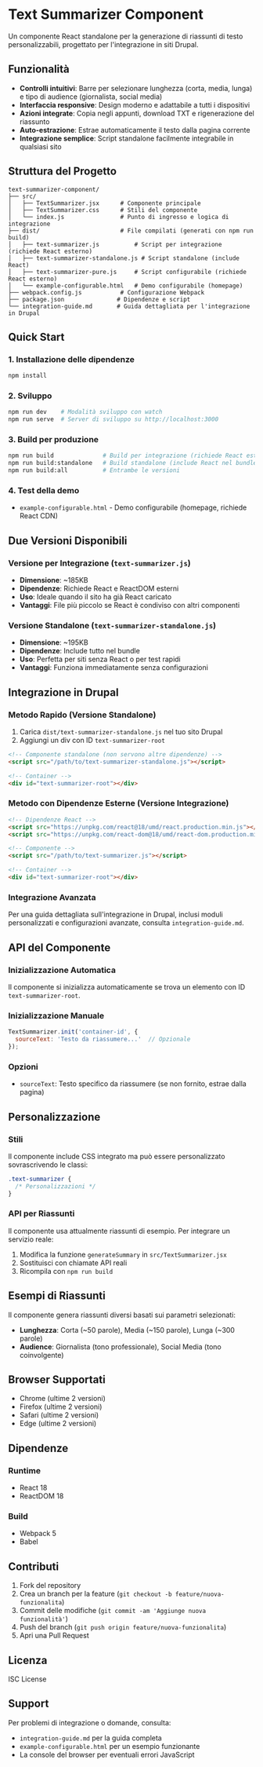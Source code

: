# Text Summarizer Component

Un componente React standalone per la generazione di riassunti di testo personalizzabili, progettato per l'integrazione in siti Drupal.

## Funzionalità

- **Controlli intuitivi**: Barre per selezionare lunghezza (corta, media, lunga) e tipo di audience (giornalista, social media)
- **Interfaccia responsive**: Design moderno e adattabile a tutti i dispositivi
- **Azioni integrate**: Copia negli appunti, download TXT e rigenerazione del riassunto
- **Auto-estrazione**: Estrae automaticamente il testo dalla pagina corrente
- **Integrazione semplice**: Script standalone facilmente integrabile in qualsiasi sito

## Struttura del Progetto

```
text-summarizer-component/
├── src/
│   ├── TextSummarizer.jsx      # Componente principale
│   ├── TextSummarizer.css      # Stili del componente
│   └── index.js                # Punto di ingresso e logica di integrazione
├── dist/                       # File compilati (generati con npm run build)
│   ├── text-summarizer.js          # Script per integrazione (richiede React esterno)
│   ├── text-summarizer-standalone.js # Script standalone (include React)
│   ├── text-summarizer-pure.js     # Script configurabile (richiede React esterno)
│   └── example-configurable.html   # Demo configurabile (homepage)
├── webpack.config.js           # Configurazione Webpack
├── package.json               # Dipendenze e script
└── integration-guide.md       # Guida dettagliata per l'integrazione in Drupal
```

## Quick Start

### 1. Installazione delle dipendenze
```bash
npm install
```

### 2. Sviluppo
```bash
npm run dev    # Modalità sviluppo con watch
npm run serve  # Server di sviluppo su http://localhost:3000
```

### 3. Build per produzione
```bash
npm run build              # Build per integrazione (richiede React esterno)
npm run build:standalone   # Build standalone (include React nel bundle)
npm run build:all          # Entrambe le versioni
```

### 4. Test della demo
- `example-configurable.html` - Demo configurabile (homepage, richiede React CDN)

## Due Versioni Disponibili

### Versione per Integrazione (`text-summarizer.js`)
- **Dimensione**: ~185KB
- **Dipendenze**: Richiede React e ReactDOM esterni
- **Uso**: Ideale quando il sito ha già React caricato
- **Vantaggi**: File più piccolo se React è condiviso con altri componenti

### Versione Standalone (`text-summarizer-standalone.js`) 
- **Dimensione**: ~195KB  
- **Dipendenze**: Include tutto nel bundle
- **Uso**: Perfetta per siti senza React o per test rapidi
- **Vantaggi**: Funziona immediatamente senza configurazioni

## Integrazione in Drupal

### Metodo Rapido (Versione Standalone)

1. Carica `dist/text-summarizer-standalone.js` nel tuo sito Drupal
2. Aggiungi un div con ID `text-summarizer-root`

```html
<!-- Componente standalone (non servono altre dipendenze) -->
<script src="/path/to/text-summarizer-standalone.js"></script>

<!-- Container -->
<div id="text-summarizer-root"></div>
```

### Metodo con Dipendenze Esterne (Versione Integrazione)

```html
<!-- Dipendenze React -->
<script src="https://unpkg.com/react@18/umd/react.production.min.js"></script>
<script src="https://unpkg.com/react-dom@18/umd/react-dom.production.min.js"></script>

<!-- Componente -->
<script src="/path/to/text-summarizer.js"></script>

<!-- Container -->
<div id="text-summarizer-root"></div>
```

### Integrazione Avanzata

Per una guida dettagliata sull'integrazione in Drupal, inclusi moduli personalizzati e configurazioni avanzate, consulta `integration-guide.md`.

## API del Componente

### Inizializzazione Automatica
Il componente si inizializza automaticamente se trova un elemento con ID `text-summarizer-root`.

### Inizializzazione Manuale
```javascript
TextSummarizer.init('container-id', {
  sourceText: 'Testo da riassumere...'  // Opzionale
});
```

### Opzioni
- `sourceText`: Testo specifico da riassumere (se non fornito, estrae dalla pagina)

## Personalizzazione

### Stili
Il componente include CSS integrato ma può essere personalizzato sovrascrivendo le classi:

```css
.text-summarizer {
  /* Personalizzazioni */
}
```

### API per Riassunti
Il componente usa attualmente riassunti di esempio. Per integrare un servizio reale:

1. Modifica la funzione `generateSummary` in `src/TextSummarizer.jsx`
2. Sostituisci con chiamate API reali
3. Ricompila con `npm run build`

## Esempi di Riassunti

Il componente genera riassunti diversi basati sui parametri selezionati:

- **Lunghezza**: Corta (~50 parole), Media (~150 parole), Lunga (~300 parole)
- **Audience**: Giornalista (tono professionale), Social Media (tono coinvolgente)

## Browser Supportati

- Chrome (ultime 2 versioni)
- Firefox (ultime 2 versioni)  
- Safari (ultime 2 versioni)
- Edge (ultime 2 versioni)

## Dipendenze

### Runtime
- React 18
- ReactDOM 18

### Build
- Webpack 5
- Babel

## Contributi

1. Fork del repository
2. Crea un branch per la feature (`git checkout -b feature/nuova-funzionalita`)
3. Commit delle modifiche (`git commit -am 'Aggiunge nuova funzionalità'`)
4. Push del branch (`git push origin feature/nuova-funzionalita`)
5. Apri una Pull Request

## Licenza

ISC License

## Support

Per problemi di integrazione o domande, consulta:
- `integration-guide.md` per la guida completa
- `example-configurable.html` per un esempio funzionante
- La console del browser per eventuali errori JavaScript